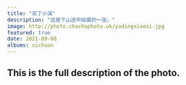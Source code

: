 ```yaml
---
title: "亚丁小溪"
description: "这是下山途中拍摄的一张。"
image: http://photo.chachaphoto.uk/yadingxiaoxi.jpg
featured: true
date: 2021-09-08
albums: sichuan
---
```


## This is the full description of the photo.
